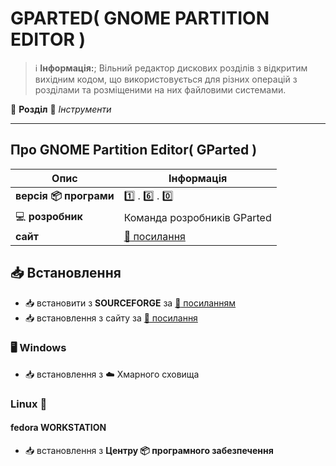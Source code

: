 # GPARTED( GNOME PARTITION EDITOR )


> :information_source: **Інформація:**; Вільний редактор дискових розділів з відкритим вихідним кодом, що використовується для різних операцій з розділами та розміщеними на них файловими системами.

:open_file_folder: **Розділ** :toolbox: *Інструменти*

---

## Про GNOME Partition Editor( GParted )

| Опис | Інформація |
| ---- | ---------- |
| **версія :package: програми** | :one: . :six: . :zero: |
| :computer: **розробник** | Команда розробників GParted |
| **сайт** | [:link: посилання](https://gparted.org/) |

## :inbox_tray: Встановлення

- :inbox_tray: встановити з **SOURCEFORGE** за [:link: посиланням](https://sourceforge.net/projects/gparted/files/)
- :inbox_tray: встановлення з сайту за [:link: посилання](https://gparted.org/download.php)

### :desktop_computer: Windows

- :inbox_tray: встановлення з :cloud: Хмарного сховища

### Linux &#128039;

#### fedora WORKSTATION

- :inbox_tray: встановлення з **Центру :package: програмного забезпечення**
